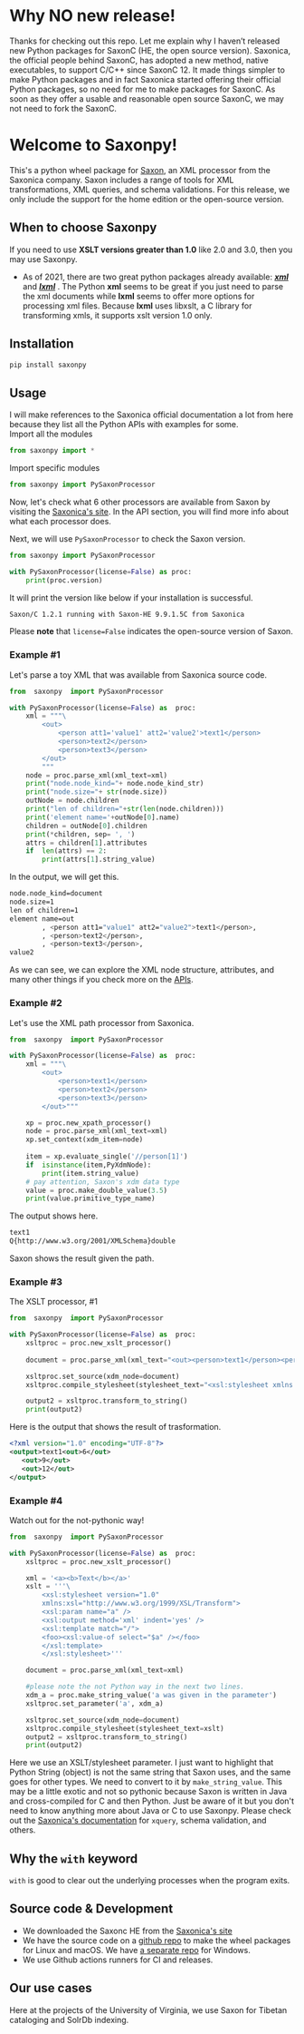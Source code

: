 # Why NO new release!

Thanks for checking out this repo. Let me explain why I haven’t released new Python packages for SaxonC (HE, the open source version). Saxonica, the official people behind SaxonC, has adopted a new method, native executables, to support C/C++ since SaxonC 12. It made things simpler to make Python packages and in fact Saxonica started offering their official Python packages, so no need for me to make packages for SaxonC. As soon as they offer a usable and reasonable open source SaxonC, we may not need to fork the SaxonC.

# Welcome to Saxonpy!

This's a python wheel package for [Saxon](https://www.saxonica.com/saxon-c/documentation/index.html), an XML processor from the Saxonica company. Saxon includes a range of tools for XML transformations, XML queries, and schema validations. For this release, we only include the support for the home edition or the open-source version. 

## When to choose Saxonpy

If you need to use **XSLT versions greater than 1.0** like 2.0 and 3.0, then you may use Saxonpy.

- As of 2021, there are two great python packages already available: ***[xml](https://docs.python.org/3/library/xml.etree.elementtree.html)*** and ***[lxml](https://lxml.de/index.html)*** . The Python **xml** seems to be great if you just need to parse the xml documents while **lxml** seems to offer more options for processing xml files. Because **lxml** uses libxslt, a C library for transforming xmls, it supports xslt version 1.0 only.

## Installation

```bash
pip install saxonpy
```

## Usage

I will make references to the Saxonica official documentation a lot from here because they list all the Python APIs with examples for some.  
 Import all the modules
```python 
from saxonpy import *
```

Import specific modules
```python 
from saxonpy import PySaxonProcessor
```

Now, let's check what 6 other processors are available from Saxon by visiting the [Saxonica's site](https://www.saxonica.com/saxon-c/documentation/index.html#!api/saxon_c_python_api). In the API section, you will find more info about what each processor does.

Next, we will use `PySaxonProcessor` to check the Saxon version.
```python
from saxonpy import PySaxonProcessor

with PySaxonProcessor(license=False) as proc:
	print(proc.version)
```
It will print the version like below if your installation is successful.

```bash
Saxon/C 1.2.1 running with Saxon-HE 9.9.1.5C from Saxonica
```
Please **note** that `license=False` indicates the open-source version of Saxon.

### Example #1
Let's parse a toy XML that was available from Saxonica source code.
```python
from  saxonpy  import PySaxonProcessor

with PySaxonProcessor(license=False) as  proc:
	xml = """\
		<out>
			<person att1='value1' att2='value2'>text1</person>
			<person>text2</person>
			<person>text3</person>
		</out>
		"""
	node = proc.parse_xml(xml_text=xml)
	print("node.node_kind="+ node.node_kind_str)
	print("node.size="+ str(node.size))
	outNode = node.children
	print("len of children="+str(len(node.children)))
	print('element name='+outNode[0].name)
	children = outNode[0].children
	print(*children, sep= ', ')
	attrs = children[1].attributes
	if  len(attrs) == 2:
		print(attrs[1].string_value)
```
In the output, we will get this.
```bash
node.node_kind=document
node.size=1
len of children=1
element name=out
        , <person att1="value1" att2="value2">text1</person>, 
        , <person>text2</person>, 
        , <person>text3</person>, 
value2
```
As we can see, we can explore the XML node structure, attributes, and many other things if you check more on the [APIs](https://www.saxonica.com/saxon-c/documentation/index.html#!api/saxon_c_python_api).

### Example #2
Let's use the XML path processor from Saxonica. 
```python
from  saxonpy  import PySaxonProcessor

with PySaxonProcessor(license=False) as  proc:
	xml = """\
		<out>
			<person>text1</person>
			<person>text2</person>
			<person>text3</person>
		</out>"""

	xp = proc.new_xpath_processor()
	node = proc.parse_xml(xml_text=xml)
	xp.set_context(xdm_item=node)
	
	item = xp.evaluate_single('//person[1]')
	if  isinstance(item,PyXdmNode):
		print(item.string_value)
	# pay attention, Saxon's xdm data type
	value = proc.make_double_value(3.5)
	print(value.primitive_type_name)
```
The output shows here.
```bash
text1
Q{http://www.w3.org/2001/XMLSchema}double
```
Saxon shows the result given the path. 

### Example #3
The XSLT processor, #1
```python
from  saxonpy  import PySaxonProcessor

with PySaxonProcessor(license=False) as  proc:
	xsltproc = proc.new_xslt_processor()
	
	document = proc.parse_xml(xml_text="<out><person>text1</person><person>text2</person><person>text3</person></out>")

	xsltproc.set_source(xdm_node=document)
	xsltproc.compile_stylesheet(stylesheet_text="<xsl:stylesheet xmlns:xsl='http://www.w3.org/1999/XSL/Transform' version='2.0'> <xsl:param name='values' select='(2,3,4)' /><xsl:output method='xml' indent='yes' /><xsl:template match='*'><output><xsl:value-of select='//person[1]'/><xsl:for-each select='$values' ><out><xsl:value-of select='. * 3'/></out></xsl:for-each></output></xsl:template></xsl:stylesheet>")

	output2 = xsltproc.transform_to_string()
	print(output2)
```
Here is the output that shows the result of trasformation.
```xml
<?xml version="1.0" encoding="UTF-8"?>
<output>text1<out>6</out>
   <out>9</out>
   <out>12</out>
</output>
```
### Example #4
Watch out for the not-pythonic way!
```python
from  saxonpy  import PySaxonProcessor

with PySaxonProcessor(license=False) as  proc:
	xsltproc = proc.new_xslt_processor()

	xml = '<a><b>Text</b></a>'
	xslt = '''\
		<xsl:stylesheet version="1.0"
		xmlns:xsl="http://www.w3.org/1999/XSL/Transform">
		<xsl:param name="a" />
		<xsl:output method='xml' indent='yes' />
		<xsl:template match="/">
		<foo><xsl:value-of select="$a" /></foo>
		</xsl:template>
		</xsl:stylesheet>'''

	document = proc.parse_xml(xml_text=xml)

	#please note the not Python way in the next two lines.
	xdm_a = proc.make_string_value('a was given in the parameter')
	xsltproc.set_parameter('a', xdm_a)

	xsltproc.set_source(xdm_node=document)
	xsltproc.compile_stylesheet(stylesheet_text=xslt)
	output2 = xsltproc.transform_to_string()
	print(output2)
```
Here we use an XSLT/stylesheet parameter. I just want to highlight that Python String (object) is not the same string that Saxon uses, and the same goes for other types. We need to convert to it by `make_string_value`. This may be a little exotic and not so pythonic because Saxon is written in Java and cross-compiled for C and then Python. Just be aware of it but you don't need to know anything more about Java or C to use Saxonpy.
Please check out the [Saxonica's documentation](https://www.saxonica.com/saxon-c/documentation/index.html) for `xquery`, schema validation, and others.

## Why the `with` keyword
`with` is good to clear out the underlying processes when the program exits.

## Source code & Development
- We downloaded the Saxonc HE from the [Saxonica's site](https://www.saxonica.com/download/c.xml) 
- We have the source code on a [github repo](https://github.com/tennom/saxonpy) to make the wheel packages for Linux and macOS. We have [a separate repo](https://github.com/tennom/saxonpy-win) for Windows. 
- We use Github actions runners for CI and releases.

## Our use cases
Here at the projects of the University of Virginia, we use Saxon for Tibetan cataloging and SolrDb indexing.
